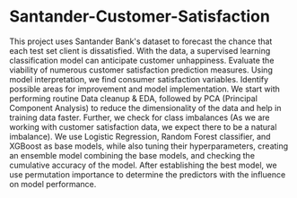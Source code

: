 # Santander-Customer-Satisfaction

This project uses Santander Bank's dataset to forecast the chance that each test set client is dissatisfied. 
With the data, a supervised learning classification model can anticipate customer unhappiness. Evaluate the 
viability of numerous customer satisfaction prediction measures. Using model interpretation, we find 
consumer satisfaction variables. Identify possible areas for improvement and model implementation. We 
start with performing routine Data cleanup & EDA, followed by PCA (Principal Component Analysis) to 
reduce the dimensionality of the data and help in training data faster. Further, we check for class imbalances 
(As we are working with customer satisfaction data, we expect there to be a natural imbalance). We use 
Logistic Regression, Random Forest classifier, and XGBoost as base models, while also tuning their 
hyperparameters, creating an ensemble model combining the base models, and checking the cumulative 
accuracy of the model. After establishing the best model, we use permutation importance to determine the 
predictors with the influence on model performance.

